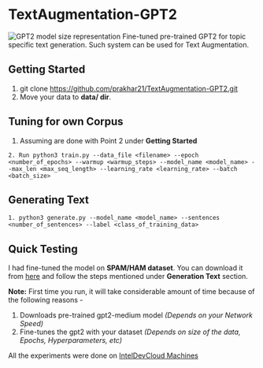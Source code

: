 # TextAugmentation-GPT2
![GPT2 model size representation](https://github.com/prakhar21/TextAugmentation-GPT2/blob/master/gpt2-sizes.png)
Fine-tuned pre-trained GPT2 for topic specific text generation. Such system can be used for Text Augmentation.

## Getting Started
1. git clone https://github.com/prakhar21/TextAugmentation-GPT2.git
2. Move your data to __data/ dir__.

## Tuning for own Corpus
1. Assuming are done with Point 2 under __Getting Started__
```
2. Run python3 train.py --data_file <filename> --epoch <number_of_epochs> --warmup <warmup_steps> --model_name <model_name> --max_len <max_seq_length> --learning_rate <learning_rate> --batch <batch_size>
```
## Generating Text
```
1. python3 generate.py --model_name <model_name> --sentences <number_of_sentences> --label <class_of_training_data>
```
## Quick Testing
I had fine-tuned the model on __SPAM/HAM dataset__. You can download it from [here](https://drive.google.com/open?id=1lDMFdcSsmWuzHIW8ceEgDnuJHzxX8Hiw) and follow the steps mentioned under __Generation Text__ section.

__Note:__ First time you run, it will take considerable amount of time because of the following reasons - 
1. Downloads pre-trained gpt2-medium model  _(Depends on your Network Speed)_
2. Fine-tunes the gpt2 with your dataset _(Depends on size of the data, Epochs, Hyperparameters, etc)_

All the experiments were done on [IntelDevCloud Machines](https://software.intel.com/en-us/devcloud)
